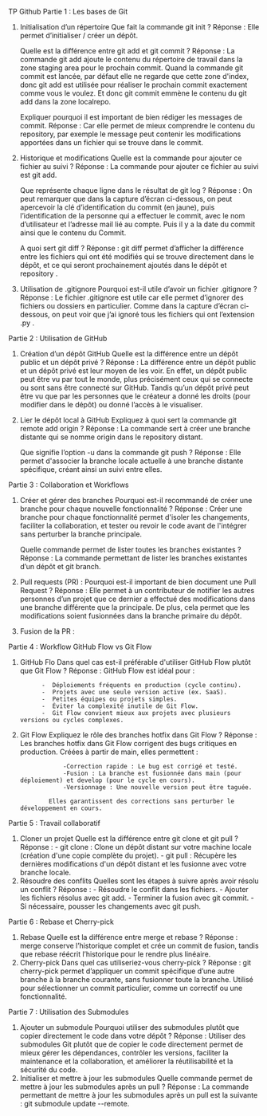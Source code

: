 TP Github
Partie 1 : Les bases de Git
1.	Initialisation d’un répertoire
    Que fait la commande git init ?
        Réponse :  Elle permet d’initialiser / créer un dépôt.
 
    Quelle est la différence entre git add et git commit ?
        Réponse : La commande git add ajoute le contenu du répertoire de travail dans la zone staging area pour le prochain commit. 
        Quand la commande git commit est lancée, par défaut elle ne regarde que cette zone d'index, donc git add est utilisée pour réaliser le prochain commit exactement comme vous le voulez.
        Et donc git commit emmène le contenu du git add dans la zone localrepo.
 
    Expliquer pourquoi il est important de bien rédiger les messages de commit.
        Réponse : Car elle permet de mieux comprendre le contenu du repository, par exemple le message peut contenir les modifications apportées dans un fichier qui se trouve dans le commit.
 
2.	Historique et modifications
    Quelle est la commande pour ajouter ce fichier au suivi ?
        Réponse : La commande pour ajouter ce fichier au suivi est git add.
 
    Que représente chaque ligne dans le résultat de git log ?
        Réponse : On peut remarquer que dans la capture d’écran ci-dessous, on peut apercevoir la clé d’identification du commit (en jaune), puis l’identification de la personne qui a effectuer le commit, avec le nom d’utilisateur et l’adresse mail lié au compte.
    Puis il y a la date du commit ainsi que le contenu du Commit.
 
    A quoi sert git diff ?
        Réponse : git diff permet d’afficher la différence entre les fichiers qui ont été modifiés qui se trouve directement dans le dépôt, et ce qui seront prochainement ajoutés dans le dépôt et repository .

3.	Utilisation de .gitignore
    Pourquoi est-il utile d’avoir un fichier .gitignore ?
        Réponse : Le fichier .gitignore est utile car elle permet d’ignorer des fichiers ou dossiers en particulier. Comme dans la capture d’écran ci-dessous, on peut voir que j’ai ignoré tous les fichiers qui ont l’extension .py .
 
Partie 2 : Utilisation de GitHub
1.	Création d’un dépôt GitHub
    Quelle est la différence entre un dépôt public et un dépôt privé ?
        Réponse :  La différence entre un dépôt public et un dépôt privé est leur moyen de les voir. 
        En effet, un dépôt public peut être vu par tout le monde, plus précisément ceux qui se connecte ou sont sans être connecté sur GitHub.
        Tandis qu’un dépôt privé peut être vu que par les personnes que le créateur a donné les droits (pour modifier dans le dépôt) ou donné l’accès à le visualiser.
 
2.	Lier le dépôt local à GitHub
    Expliquez à quoi sert la commande git remote add origin ?
        Réponse : La commande sert à créer une branche distante qui se nomme origin dans le repository distant.
 
    Que signifie l’option -u dans la commande git push ?
        Réponse : Elle permet d'associer la branche locale actuelle à une branche distante spécifique, créant ainsi un suivi entre elles.

Partie 3 : Collaboration et Workflows
1.	Créer et gérer des branches
    Pourquoi est-il recommandé de créer une branche pour chaque nouvelle fonctionnalité ? 
        Réponse : Créer une branche pour chaque fonctionnalité permet d'isoler les changements, faciliter la collaboration, et tester ou revoir le code avant de l'intégrer sans perturber la branche principale.

    Quelle commande permet de lister toutes les branches existantes ?
        Réponse : La commande permettant de lister les branches existantes d’un dépôt et git branch.
 

2.	Pull requests (PR) :
    Pourquoi est-il important de bien document une Pull Request ?
        Réponse : Elle permet à un contributeur de notifier les autres personnes d’un projet que ce dernier a effectué des modifications dans une branche différente que la principale. 
        De plus, cela permet que les modifications soient fusionnées dans la branche primaire du dépôt.
3.	Fusion de la PR :
 
Partie 4 : Workflow GitHub Flow vs Git Flow
1.	GitHub Flo
    Dans quel cas est-il préférable d'utiliser GitHub Flow plutôt que Git Flow ?
        Réponse : GitHub Flow est idéal pour :

              -  Déploiements fréquents en production (cycle continu).
              -  Projets avec une seule version active (ex. SaaS).
              -  Petites équipes ou projets simples.
              -  Éviter la complexité inutile de Git Flow.
              -  Git Flow convient mieux aux projets avec plusieurs versions ou cycles complexes.
2.	Git Flow
    Expliquez le rôle des branches hotfix dans Git Flow ?
        Réponse : Les branches hotfix dans Git Flow corrigent des bugs critiques en production. Créées à partir de main, elles permettent :

                    -Correction rapide : Le bug est corrigé et testé.
                    -Fusion : La branche est fusionnée dans main (pour déploiement) et develop (pour le cycle en cours).
                    -Versionnage : Une nouvelle version peut être taguée.
                
                Elles garantissent des corrections sans perturber le développement en cours.

Partie 5 : Travail collaboratif
1. Cloner un projet
    Quelle est la différence entre git clone et git pull ?
            Réponse :
                    - git clone : Clone un dépôt distant sur votre machine locale (création d'une copie complète du projet).
                    - git pull : Récupère les dernières modifications d'un dépôt distant et les fusionne avec votre branche locale.
2. Résoudre des conflits
    Quelles sont les étapes à suivre après avoir résolu un conflit ?
            Réponse : 
            - Résoudre le conflit dans les fichiers.
            - Ajouter les fichiers résolus avec git add.
            - Terminer la fusion avec git commit.
            - Si nécessaire, pousser les changements avec git push.


Partie 6 : Rebase et Cherry-pick
1. Rebase 
    Quelle est la différence entre merge et rebase ?
            Réponse : merge conserve l’historique complet et crée un commit de fusion, tandis que rebase réécrit l’historique pour le rendre plus linéaire.
2. Cherry-pick
Dans quel cas utiliseriez-vous cherry-pick ?
            Réponse : git cherry-pick permet d’appliquer un commit spécifique d’une autre branche à la branche courante, sans fusionner toute la branche. Utilisé pour sélectionner un commit particulier, comme un correctif ou une fonctionnalité.

Partie 7 : Utilisation des Submodules
1. Ajouter un submodule
    Pourquoi utiliser des submodules plutôt que copier directement le code dans votre dépôt ?
           Réponse : Utiliser des submodules Git plutôt que de copier le code directement permet de mieux gérer les dépendances, contrôler les versions, faciliter la maintenance et la collaboration, et améliorer la réutilisabilité et la sécurité du code.
2. Initialiser et mettre à jour les submodules
    Quelle commande permet de mettre à jour les submodules après un pull ?
           Réponse : La commande permettant de mettre à jour les submodules après un pull est la suivante : 
           git submodule update --remote.